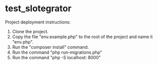 # test_slotegrator
Project deployment instructions:
1) Clone the project.
2) Copy the file "env.example.php" to the root of the project and name it "env.php".
3) Run the "composer install" command.
4) Run the command "php run-migrations.php"
5) Run the command "php -S localhost: 8000"
